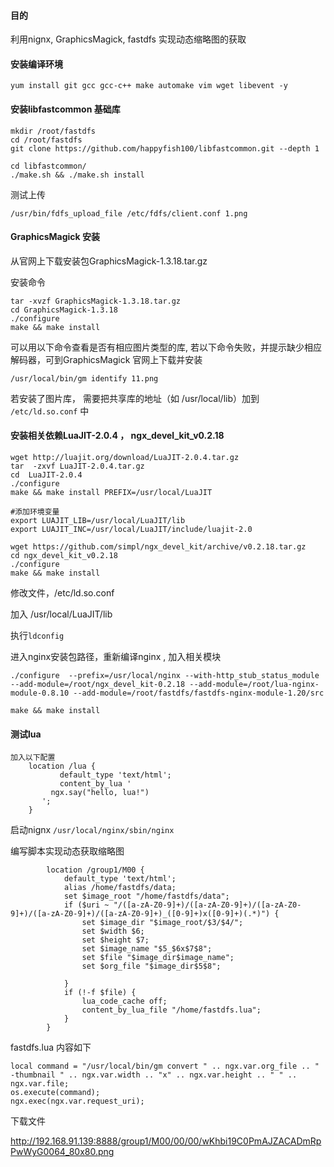 #### 目的

利用nignx, GraphicsMagick, fastdfs 实现动态缩略图的获取

#### 安装编译环境

`yum install git gcc gcc-c++ make automake vim wget libevent -y`

#### 安装libfastcommon 基础库

```
mkdir /root/fastdfs
cd /root/fastdfs
git clone https://github.com/happyfish100/libfastcommon.git --depth 1

cd libfastcommon/
./make.sh && ./make.sh install

```

测试上传

`/usr/bin/fdfs_upload_file /etc/fdfs/client.conf 1.png`

#### GraphicsMagick  安装

从官网上下载安装包GraphicsMagick-1.3.18.tar.gz

安装命令

```
tar -xvzf GraphicsMagick-1.3.18.tar.gz
cd GraphicsMagick-1.3.18
./configure
make && make install
```

可以用以下命令查看是否有相应图片类型的库, 若以下命令失败，并提示缺少相应解码器，可到GraphicsMagick 官网上下载并安装

`/usr/local/bin/gm identify 11.png`

若安装了图片库， 需要把共享库的地址（如 /usr/local/lib）加到 `/etc/ld.so.conf` 中



#### 安装相关依赖LuaJIT-2.0.4 ， ngx_devel_kit_v0.2.18

```
wget http://luajit.org/download/LuaJIT-2.0.4.tar.gz 
tar  -zxvf LuaJIT-2.0.4.tar.gz
cd  LuaJIT-2.0.4
./configure
make && make install PREFIX=/usr/local/LuaJIT

#添加环境变量
export LUAJIT_LIB=/usr/local/LuaJIT/lib
export LUAJIT_INC=/usr/local/LuaJIT/include/luajit-2.0

wget https://github.com/simpl/ngx_devel_kit/archive/v0.2.18.tar.gz
cd ngx_devel_kit_v0.2.18
./configure
make && make install
```

修改文件，/etc/ld.so.conf

加入 /usr/local/LuaJIT/lib

执行`ldconfig`

进入nginx安装包路径，重新编译nginx , 加入相关模块

```
./configure  --prefix=/usr/local/nginx --with-http_stub_status_module --add-module=/root/ngx_devel_kit-0.2.18 --add-module=/root/lua-nginx-module-0.8.10 --add-module=/root/fastdfs/fastdfs-nginx-module-1.20/src

make && make install
```

#### 测试lua

```
加入以下配置
	location /lua {
           default_type 'text/html';
           content_by_lua '
   		 ngx.say("hello, lua!")
  	   ';
	}

```

启动nignx `/usr/local/nginx/sbin/nginx`

编写脚本实现动态获取缩略图

```
        location /group1/M00 {
            default_type 'text/html';
            alias /home/fastdfs/data;
            set $image_root "/home/fastdfs/data";
            if ($uri ~ "/([a-zA-Z0-9]+)/([a-zA-Z0-9]+)/([a-zA-Z0-9]+)/([a-zA-Z0-9]+)/([a-zA-Z0-9]+)_([0-9]+)x([0-9]+)(.*)") {
            	set $image_dir "$image_root/$3/$4/";
                set $width $6;
                set $height $7;
                set $image_name "$5_$6x$7$8";
                set $file "$image_dir$image_name";
                set $org_file "$image_dir$5$8";
               
            }
            if (!-f $file) {
                lua_code_cache off;
                content_by_lua_file "/home/fastdfs.lua";
            }
        }

```

fastdfs.lua 内容如下

```
local command = "/usr/local/bin/gm convert " .. ngx.var.org_file .. " -thumbnail " .. ngx.var.width .. "x" .. ngx.var.height .. " " .. ngx.var.file;
os.execute(command);
ngx.exec(ngx.var.request_uri);

```

下载文件

http://192.168.91.139:8888/group1/M00/00/00/wKhbi19C0PmAJZACADmRpPwWyG0064_80x80.png